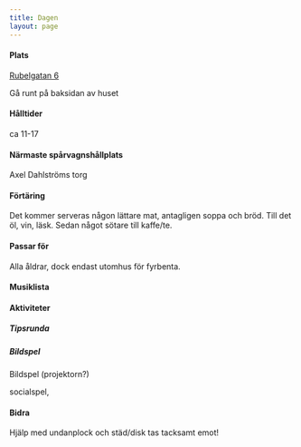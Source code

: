 ```yaml
---
title: Dagen
layout: page
---
```


#### Plats
[Rubelgatan 6](https://maps.app.goo.gl/s5QJx1dpCG939s3C8)

Gå runt på baksidan av huset

#### Hålltider
ca 11-17

#### Närmaste spårvagnshållplats
Axel Dahlströms torg

#### Förtäring
Det kommer serveras någon lättare mat, antagligen soppa och bröd. Till det öl, vin, läsk. Sedan något sötare till kaffe/te.

#### Passar för
Alla åldrar, dock endast utomhus för fyrbenta.

#### Musiklista

#### Aktiviteter
##### Tipsrunda

##### Bildspel
Bildspel (projektorn?)


socialspel, 

#### Bidra
Hjälp med undanplock och städ/disk tas tacksamt emot!

